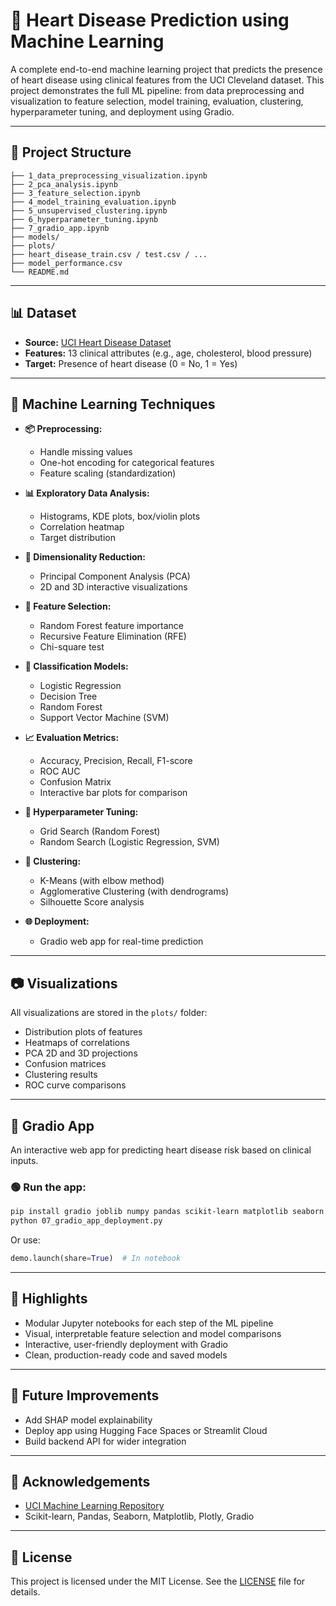 
# 💓 Heart Disease Prediction using Machine Learning

A complete end-to-end machine learning project that predicts the presence of heart disease using clinical features from the UCI Cleveland dataset. This project demonstrates the full ML pipeline: from data preprocessing and visualization to feature selection, model training, evaluation, clustering, hyperparameter tuning, and deployment using Gradio.

---

## 📁 Project Structure

```
├── 1_data_preprocessing_visualization.ipynb
├── 2_pca_analysis.ipynb
├── 3_feature_selection.ipynb
├── 4_model_training_evaluation.ipynb
├── 5_unsupervised_clustering.ipynb
├── 6_hyperparameter_tuning.ipynb
├── 7_gradio_app.ipynb
├── models/
├── plots/
├── heart_disease_train.csv / test.csv / ...
├── model_performance.csv
└── README.md
```

---

## 📊 Dataset

- **Source:** [UCI Heart Disease Dataset](https://archive.ics.uci.edu/ml/datasets/heart+Disease)
- **Features:** 13 clinical attributes (e.g., age, cholesterol, blood pressure)
- **Target:** Presence of heart disease (0 = No, 1 = Yes)

---

## 🧠 Machine Learning Techniques

- **📦 Preprocessing:** 
  - Handle missing values
  - One-hot encoding for categorical features
  - Feature scaling (standardization)

- **📊 Exploratory Data Analysis:**
  - Histograms, KDE plots, box/violin plots
  - Correlation heatmap
  - Target distribution

- **🧬 Dimensionality Reduction:**
  - Principal Component Analysis (PCA)
  - 2D and 3D interactive visualizations

- **🎯 Feature Selection:**
  - Random Forest feature importance
  - Recursive Feature Elimination (RFE)
  - Chi-square test

- **🤖 Classification Models:**
  - Logistic Regression
  - Decision Tree
  - Random Forest
  - Support Vector Machine (SVM)

- **📈 Evaluation Metrics:**
  - Accuracy, Precision, Recall, F1-score
  - ROC AUC
  - Confusion Matrix
  - Interactive bar plots for comparison

- **🧪 Hyperparameter Tuning:**
  - Grid Search (Random Forest)
  - Random Search (Logistic Regression, SVM)

- **🧩 Clustering:**
  - K-Means (with elbow method)
  - Agglomerative Clustering (with dendrograms)
  - Silhouette Score analysis

- **🌐 Deployment:**
  - Gradio web app for real-time prediction

---

## 📷 Visualizations

All visualizations are stored in the `plots/` folder:

- Distribution plots of features
- Heatmaps of correlations
- PCA 2D and 3D projections
- Confusion matrices
- Clustering results
- ROC curve comparisons

---

## 🚀 Gradio App

An interactive web app for predicting heart disease risk based on clinical inputs.

### 🟢 Run the app:

```bash
pip install gradio joblib numpy pandas scikit-learn matplotlib seaborn plotly
python 07_gradio_app_deployment.py
```

Or use:  
```python
demo.launch(share=True)  # In notebook
```

---

## 📌 Highlights

- Modular Jupyter notebooks for each step of the ML pipeline
- Visual, interpretable feature selection and model comparisons
- Interactive, user-friendly deployment with Gradio
- Clean, production-ready code and saved models

---

## 🔮 Future Improvements

- Add SHAP model explainability
- Deploy app using Hugging Face Spaces or Streamlit Cloud
- Build backend API for wider integration

---

## 🙌 Acknowledgements

- [UCI Machine Learning Repository](https://archive.ics.uci.edu/ml/datasets/heart+Disease)
- Scikit-learn, Pandas, Seaborn, Matplotlib, Plotly, Gradio

---

## 📜 License

This project is licensed under the MIT License. See the [LICENSE](LICENSE) file for details.
